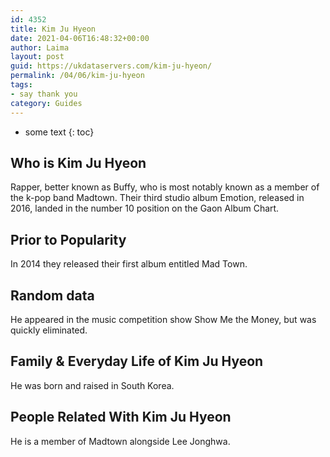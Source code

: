 ```yaml
---
id: 4352
title: Kim Ju Hyeon
date: 2021-04-06T16:48:32+00:00
author: Laima
layout: post
guid: https://ukdataservers.com/kim-ju-hyeon/
permalink: /04/06/kim-ju-hyeon
tags:
- say thank you
category: Guides
---
```


* some text
{: toc}


## Who is Kim Ju Hyeon
                  
                  
                  
Rapper, better known as Buffy, who is most notably known as a member of the k-pop band Madtown. Their third studio album Emotion, released in 2016, landed in the number 10 position on the Gaon Album Chart.
                  
              
            
              
            
                
                
                
## Prior to Popularity
                  
                  
                  
In 2014 they released their first album entitled Mad Town.
                  
              
            
              
            
                
                
                
## Random data
                  
                  
                  
He appeared in the music competition show Show Me the Money, but was quickly eliminated.
                  
              
            
              
            
                
                
                
## Family & Everyday Life of Kim Ju Hyeon
                  
                  
                  
He was born and raised in South Korea.
                  
              
            
              
            
                
                
                
## People Related With Kim Ju Hyeon
                  
                  
                  
He is a member of Madtown alongside Lee Jonghwa.
                  
              
            
              
            
                
              
            
              
              
            
            
              
            
          
          
          